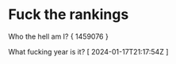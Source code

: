 # Fuck the rankings

Who the hell am I?
{ 1459076 }

What fucking year is it?
[ 2024-01-17T21:17:54Z ]
